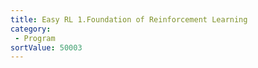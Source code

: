 ```yaml
---
title: Easy RL 1.Foundation of Reinforcement Learning
category:
 - Program
sortValue: 50003
---
```

